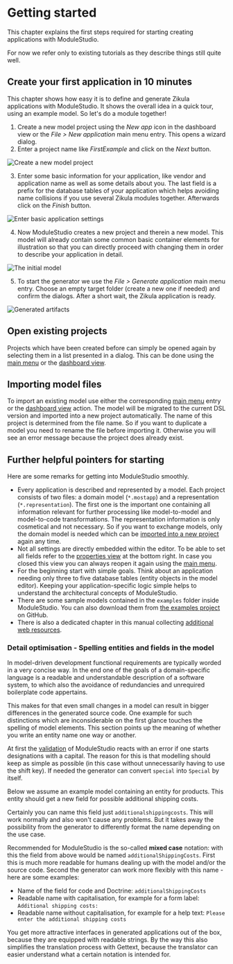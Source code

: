 # Getting started

This chapter explains the first steps required for starting creating applications with ModuleStudio.

For now we refer only to existing tutorials as they describe things still quite well.

## Create your first application in 10 minutes

This chapter shows how easy it is to define and generate Zikula applications with ModuleStudio. It shows the overall idea in a quick tour, using an example model. So let's do a module together!

1. Create a new model project using the *New app* icon in the dashboard view or the *File > New application* main menu entry. This opens a wizard dialog.
2. Enter a project name like *FirstExample* and click on the *Next* button.

![Create a new model project](images/tour_newproject.png "Create a new model project")

3. Enter some basic information for your application, like vendor and application name as well as some details about you. The last field is a prefix for the database tables of your application which helps avoiding name collisions if you use several Zikula modules together. Afterwards click on the *Finish* button.

![Enter basic application settings](images/tour_application_settings.png "Enter basic application settings")

4. Now ModuleStudio creates a new project and therein a new model. This model will already contain some common basic container elements for illustration so that you can directly proceed with changing them in order to describe your application in detail.

![The initial model](images/tour_initial_model.png "The initial model")

5. To start the generator we use the *File > Generate application* main menu entry. Choose an empty target folder (create a new one if needed) and confirm the dialogs. After a short wait, the Zikula application is ready.

![Generated artifacts](images/tour_generation_results.png "Generated artifacts")

## Open existing projects

Projects which have been created before can simply be opened again by selecting them in a list presented in a dialog. This can be done using the [main menu](30-UserInterface.md#main-menu) or the [dashboard view](33-Views.md#dashboard-view). 

## Importing model files

To import an existing model use either the corresponding [main menu](30-UserInterface.md#main-menu) entry or the [dashboard view](33-Views.md#dashboard-view) action. The model will be migrated to the current DSL version and imported into a new project automatically. The name of this project is determined from the file name. So if you want to duplicate a model you need to rename the file before importing it. Otherwise you will see an error message because the project does already exist.

## Further helpful pointers for starting

Here are some remarks for getting into ModuleStudio smoothly.

* Every application is described and represented by a model. Each project consists of two files: a domain model (`*.mostapp`) and a representation (`*.representation`). The first one is the important one containing all information relevant for further processing like model-to-model and model-to-code transformations. The representation information is only cosmetical and not necessary. So if you want to exchange models, only the domain model is needed which can be [imported into a new project](#importing-model-files) again any time.
* Not all settings are directly embedded within the editor. To be able to set all fields refer to the [properties view](33-Views.md#properties-view) at the bottom right. In case you closed this view you can always reopen it again using the [main menu](30-UserInterface.md#window-menu).
* For the beginning start with simple goals. Think about an application needing only three to five database tables (entity objects in the model editor). Keeping your application-specific logic simple helps to understand the architectural concepts of ModuleStudio.
* There are some sample models contained in the `examples` folder inside ModuleStudio. You can also download them from [the examples project](https://github.com/Guite/MostExamples) on GitHub.
* There is also a dedicated chapter in this manual collecting [additional web resources](89-WebResources.md#web-resources).

### Detail optimisation - Spelling entities and fields in the model

In model-driven development functional requirements are typically worded in a very concise way. In the end one of the goals of a domain-specific language is a readable and understandable description of a software system, to which also the avoidance of redundancies and unrequired boilerplate code appertains.

This makes for that even small changes in a model can result in bigger differences in the generated source code. One example for such distinctions which are inconsiderable on the first glance touches the spelling of model elements. This section points up the meaning of whether you write an entity name one way or another.

At first the [validation](50-Validation.md#validation) of ModuleStudio reacts with an error if one starts designations with a capital. The reason for this is that modelling should keep as simple as possible (in this case without unnecessarily having to use the shift key). If needed the generator can convert `special` into `Special` by itself.

Below we assume an example model containing an entity for products. This entity should get a new field for possible additional shipping costs.

Certainly you can name this field just `additionalshippingcosts`. This will work normally and also won't cause any problems. But it takes away the possibility from the generator to differently format the name depending on the use case.

Recommended for ModuleStudio is the so-called **mixed case** notation: with this the field from above would be named `additionalShippingCosts`. First this is much more readable for humans dealing up with the model and/or the source code. Second the generator can work more flexibly with this name - here are some examples:

* Name of the field for code and Doctrine: `additionalShippingCosts`
* Readable name with capitalisation, for example for a form label: `Additional shipping costs:`
* Readable name without capitalisation, for example for a help text: `Please enter the additional shipping costs`

You get more attractive interfaces in generated applications out of the box, because they are equipped with readable strings. By the way this also simplifies the translation process with Gettext, because the translator can easier understand what a certain notation is intended for.
